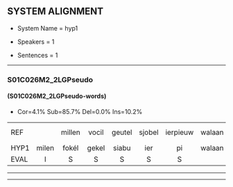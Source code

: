 
## SYSTEM ALIGNMENT

- System Name = hyp1

- Speakers = 1

- Sentences = 1

---

### S01C026M2_2LGPseudo

#### (S01C026M2_2LGPseudo-words)

- Cor=4.1%	Sub=85.7%	Del=0.0%	Ins=10.2%

|  |  |  |  |  |  |  |  |  |  |  |  |  |  |  |  |  |  |  |  |  |  |  |  |  |  |  |  |  |  |  |  |  |  |  |  |  |  |  |  |  |  |  |  |  |  |  |  |  |  |
|:--- |:---:|:---:|:---:|:---:|:---:|:---:|:---:|:---:|:---:|:---:|:---:|:---:|:---:|:---:|:---:|:---:|:---:|:---:|:---:|:---:|:---:|:---:|:---:|:---:|:---:|:---:|:---:|:---:|:---:|:---:|:---:|:---:|:---:|:---:|:---:|:---:|:---:|:---:|:---:|:---:|:---:|:---:|:---:|:---:|:---:|:---:|:---:|:---:|:---:|
| REF |  | millen | vocil | geutel | sjobel | ierpieuw | walaan | erke |  |  |  |  | haweel | saarweng | gevicht | eemde | bepoud | orstalk | veten*(vetten) | gefouw | vurpaand | nizung | fiewon | kneurem | vawaai | strellen*(strelen) | zwieten | foetbans | * | oonste | muider | grijnken | * | schielstaug | prilsood | * | vloender | milste | veurder | kloeien | ulen | orponk | schodig | ijpo | menuur | * | spreikje | hiffreeuw | wooien |
| HYP1 | milen | fokél | gekel | siabu | ier | pi | walaan | erke | howeel | sarwen | geviegt | inda | epelt | erstalt | vetten | e | fal | ferpant | niezeen | fio | nerem | vana | strelen | sweeken | fot | dans | unska | muder | grenke | shie | stel | trils | sut | vlonder | mis | ta | voor | der | kloen | elin | warpon | schouding | uppen | meneer | sprejk | je | ifre | wo | en |
| EVAL | I | S | S | S | S | S |  |  | I | I | I | I | S | S | S | S | S | S | S | S | S | S | S | S | S | S | S | S | S | S | S | S | S | S | S | S | S | S | S | S | S | S | S | S | S | S | S | S | S |
---

---
